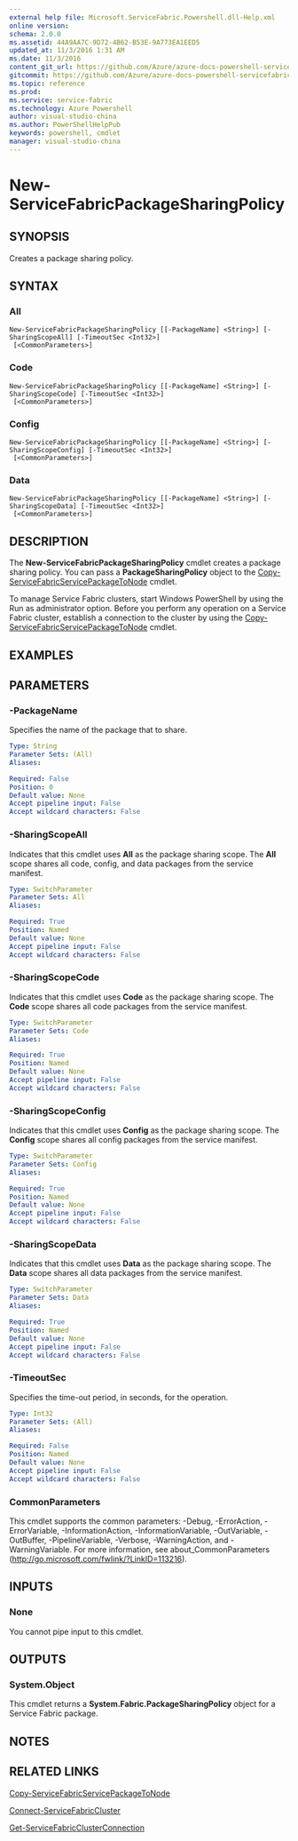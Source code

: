 ```yaml
---
external help file: Microsoft.ServiceFabric.Powershell.dll-Help.xml
online version:
schema: 2.0.0
ms.assetid: 44A9AA7C-9D72-4B62-B53E-9A773EA1EED5
updated_at: 11/3/2016 1:31 AM
ms.date: 11/3/2016
content_git_url: https://github.com/Azure/azure-docs-powershell-servicefabric/blob/live/Service-Fabric-cmdlets/ServiceFabric/vlatest/New-ServiceFabricPackageSharingPolicy.md
gitcommit: https://github.com/Azure/azure-docs-powershell-servicefabric/blob/01e9ebd12a5214c9c4f85a2b71b372181a0bf8a9/Service-Fabric-cmdlets/ServiceFabric/vlatest/New-ServiceFabricPackageSharingPolicy.md
ms.topic: reference
ms.prod: 
ms.service: service-fabric
ms.technology: Azure Powershell
author: visual-studio-china
ms.author: PowerShellHelpPub
keywords: powershell, cmdlet
manager: visual-studio-china
---
```


# New-ServiceFabricPackageSharingPolicy

## SYNOPSIS
Creates a package sharing policy.

## SYNTAX

### All
```
New-ServiceFabricPackageSharingPolicy [[-PackageName] <String>] [-SharingScopeAll] [-TimeoutSec <Int32>]
 [<CommonParameters>]
```

### Code
```
New-ServiceFabricPackageSharingPolicy [[-PackageName] <String>] [-SharingScopeCode] [-TimeoutSec <Int32>]
 [<CommonParameters>]
```

### Config
```
New-ServiceFabricPackageSharingPolicy [[-PackageName] <String>] [-SharingScopeConfig] [-TimeoutSec <Int32>]
 [<CommonParameters>]
```

### Data
```
New-ServiceFabricPackageSharingPolicy [[-PackageName] <String>] [-SharingScopeData] [-TimeoutSec <Int32>]
 [<CommonParameters>]
```

## DESCRIPTION
The **New-ServiceFabricPackageSharingPolicy** cmdlet creates a package sharing policy.
You can pass a **PackageSharingPolicy** object to the [Copy-ServiceFabricServicePackageToNode](.\Copy-ServiceFabricServicePackageToNode.md) cmdlet.

To manage Service Fabric clusters, start Windows PowerShell by using the Run as administrator option.
Before you perform any operation on a Service Fabric cluster, establish a connection to the cluster by using the [Copy-ServiceFabricServicePackageToNode](./Copy-ServiceFabricServicePackageToNode.md) cmdlet.

## EXAMPLES

## PARAMETERS

### -PackageName
Specifies the name of the package that to share.

```yaml
Type: String
Parameter Sets: (All)
Aliases:

Required: False
Position: 0
Default value: None
Accept pipeline input: False
Accept wildcard characters: False
```

### -SharingScopeAll
Indicates that this cmdlet uses **All** as the package sharing scope.
The **All** scope shares all code, config, and data packages from the service manifest.

```yaml
Type: SwitchParameter
Parameter Sets: All
Aliases:

Required: True
Position: Named
Default value: None
Accept pipeline input: False
Accept wildcard characters: False
```

### -SharingScopeCode
Indicates that this cmdlet uses **Code** as the package sharing scope.
The **Code** scope shares all code packages from the service manifest.

```yaml
Type: SwitchParameter
Parameter Sets: Code
Aliases:

Required: True
Position: Named
Default value: None
Accept pipeline input: False
Accept wildcard characters: False
```

### -SharingScopeConfig
Indicates that this cmdlet uses **Config** as the package sharing scope.
The **Config** scope shares all config packages from the service manifest.

```yaml
Type: SwitchParameter
Parameter Sets: Config
Aliases:

Required: True
Position: Named
Default value: None
Accept pipeline input: False
Accept wildcard characters: False
```

### -SharingScopeData
Indicates that this cmdlet uses **Data** as the package sharing scope.
The **Data** scope shares all data packages from the service manifest.

```yaml
Type: SwitchParameter
Parameter Sets: Data
Aliases:

Required: True
Position: Named
Default value: None
Accept pipeline input: False
Accept wildcard characters: False
```

### -TimeoutSec
Specifies the time-out period, in seconds, for the operation.

```yaml
Type: Int32
Parameter Sets: (All)
Aliases:

Required: False
Position: Named
Default value: None
Accept pipeline input: False
Accept wildcard characters: False
```

### CommonParameters
This cmdlet supports the common parameters: -Debug, -ErrorAction, -ErrorVariable, -InformationAction, -InformationVariable, -OutVariable, -OutBuffer, -PipelineVariable, -Verbose, -WarningAction, and -WarningVariable. For more information, see about_CommonParameters (http://go.microsoft.com/fwlink/?LinkID=113216).

## INPUTS

### None
You cannot pipe input to this cmdlet.

## OUTPUTS

### System.Object
This cmdlet returns a **System.Fabric.PackageSharingPolicy** object for a Service Fabric package.

## NOTES

## RELATED LINKS

[Copy-ServiceFabricServicePackageToNode](xref:ServiceFabric/vlatest/Copy-ServiceFabricServicePackageToNode.md)

[Connect-ServiceFabricCluster](xref:ServiceFabric/vlatest/Connect-ServiceFabricCluster.md)

[Get-ServiceFabricClusterConnection](xref:ServiceFabric/vlatest/Get-ServiceFabricClusterConnection.md)
